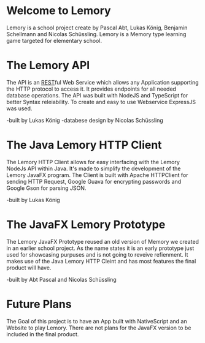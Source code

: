 


# Welcome to Lemory

Lemory is a school project create by Pascal Abt, Lukas König, Benjamin Schellmann and Nicolas Schüssling. Lemory is a Memory type learning game targeted for elementary school. 

# The Lemory API

The API is an [REST](https://en.wikipedia.org/wiki/Representational_state_transfer)ful Web Service which allows any Application supporting the HTTP protocol to access it. It provides endpoints for all needed database operations. The API was built with NodeJS and TypeScript for better Syntax releiability. To create and easy to use Webservice ExpressJS was used. 

-built by Lukas König
-databese design by Nicolas Schüssling

# The Java Lemory HTTP Client 

The Lemory HTTP Client allows for easy interfacing with the Lemory NodeJs API within Java. It's made to simplify the development of the Lemory JavaFX program. 
The Client is built with Apache HTTPClient for sending HTTP Request, Google Guava for encrypting passwords and Google Gson for parsing JSON.

-built by Lukas König

# The JavaFX Lemory Prototype

The Lemory JavaFX Prototype reused an old version of Memory we created in an earlier school project. As the name states it is an early prototype just used for showcasing purpuses and is not going to reveive refienment. It makes use of the Java Lemory HTTP Cleint and has most features the final product will have.

-built by Abt Pascal and Nicolas Schüssling

# Future Plans

The Goal of this project is to have an App built with NativeScript and an Website to play Lemory. There are not plans for the JavaFX version to be included in the final product. 



